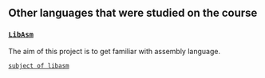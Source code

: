 Other languages that were studied on the course
---
### [`LibAsm`](https://github.com/hille2/42cursus_others/tree/master/libasm) ###
The aim of this project is to get familiar with assembly language.

[`subject of libasm`](https://github.com/hille2/42cursus_others/blob/master/libasm/en.subject.pdf)
